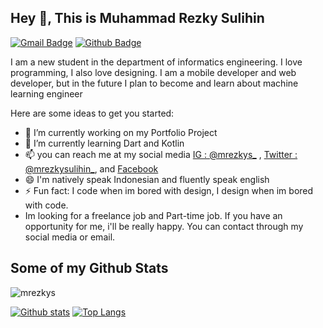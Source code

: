 ## Hey 👋, This is Muhammad Rezky Sulihin
[![Gmail Badge](https://img.shields.io/badge/-mrezkysulihin@gmail.com-c14438?style=flat&logo=Gmail&logoColor=white&link=mailto:mrezkysulihin@gmail.com)](mailto:mrezkysulihin@gmail.com) [![Github Badge](https://img.shields.io/badge/-mrezkys-grey?style=flat&logo=github&logoColor=white&link=https://github.com/mrezkys/)](https://www.github.com/mrezkys/) <p align='left'>I am a new student in the department of informatics engineering. I love programming, I also love designing. I am a mobile developer and web developer, but in the future I plan to become and learn about machine learning engineer</p>
Here are some ideas to get you started:

- 🔭 I’m currently working on my Portfolio Project
- 🌱 I’m currently learning Dart and Kotlin
- 📫 you can reach me at my social media  [IG : @mrezkys_](https://instagram.com/mrezkys_) , [Twitter : @mrezkysulihin_](https://twitter.com/mrezkysulihin_), and [Facebook](https://facebook.com/mrezkys12)
- 😄 I'm natively speak Indonesian and fluently speak english
- ⚡ Fun fact: I code when im bored with design, I design when im bored with code.
- Im looking for a freelance job and Part-time job. If you have an opportunity for me, i'll be really happy. You can contact through my social media or email.
## Some of my Github Stats
<p align=left> <img src=https://komarev.com/ghpvc/?username=mrezkys alt=mrezkys /> </p>

[![Github stats](https://github-readme-stats.vercel.app/api?username=mrezkys&show_icons=true&include_all_commits=true)](https://github.com/mrezkys/github-readme-stats)
[![Top Langs](https://github-readme-stats.vercel.app/api/top-langs/?username=mrezkys&layout=compact)](https://github.com/mrezkys/github-readme-stats)


